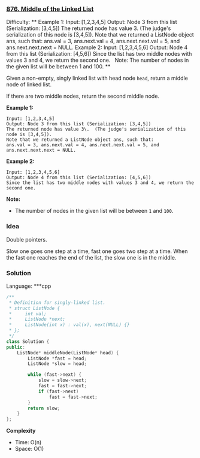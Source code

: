 ### [876\. Middle of the Linked List](https://leetcode-cn.com/problems/middle-of-the-linked-list/)

Difficulty: ** Example 1: Input: [1,2,3,4,5] Output: Node 3 from this list (Serialization: [3,4,5]) The returned node has value 3\. (The judge's serialization of this node is [3,4,5]). Note that we returned a ListNode object ans, such that: ans.val = 3, ans.next.val = 4, ans.next.next.val = 5, and ans.next.next.next = NULL. Example 2: Input: [1,2,3,4,5,6] Output: Node 4 from this list (Serialization: [4,5,6]) Since the list has two middle nodes with values 3 and 4, we return the second one.   Note: The number of nodes in the given list will be between 1 and 100. **


Given a non-empty, singly linked list with head node `head`, return a middle node of linked list.

If there are two middle nodes, return the second middle node.


**Example 1:**

```
Input: [1,2,3,4,5]
Output: Node 3 from this list (Serialization: [3,4,5])
The returned node has value 3\.  (The judge's serialization of this node is [3,4,5]).
Note that we returned a ListNode object ans, such that:
ans.val = 3, ans.next.val = 4, ans.next.next.val = 5, and ans.next.next.next = NULL.
```


**Example 2:**

```
Input: [1,2,3,4,5,6]
Output: Node 4 from this list (Serialization: [4,5,6])
Since the list has two middle nodes with values 3 and 4, we return the second one.
```

**Note:**

*   The number of nodes in the given list will be between `1` and `100`.

### Idea
Double pointers.

Slow one goes one step at a time, fast one goes two step at a time.
When the fast one reaches the end of the list, the slow one is in the middle.

### Solution

Language: ***cpp

```cpp
/**
 * Definition for singly-linked list.
 * struct ListNode {
 *     int val;
 *     ListNode *next;
 *     ListNode(int x) : val(x), next(NULL) {}
 * };
 */
class Solution {
public:
    ListNode* middleNode(ListNode* head) {
        ListNode *fast = head;
        ListNode *slow = head;

        while (fast->next) {
            slow = slow->next;
            fast = fast->next;
            if (fast->next)
                fast = fast->next;
        }
        return slow;
    }
};
```

**Complexity**
- Time: O(n)
- Space: O(1)
